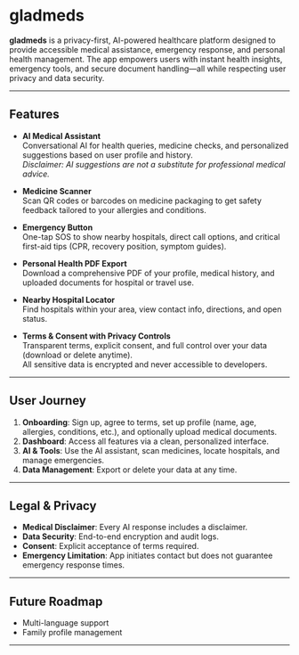 # gladmeds

**gladmeds** is a privacy-first, AI-powered healthcare platform designed to provide accessible medical assistance, emergency response, and personal health management. The app empowers users with instant health insights, emergency tools, and secure document handling—all while respecting user privacy and data security.

---

## Features

- **AI Medical Assistant**  
    Conversational AI for health queries, medicine checks, and personalized suggestions based on user profile and history.  
    *Disclaimer: AI suggestions are not a substitute for professional medical advice.*

- **Medicine Scanner**  
    Scan QR codes or barcodes on medicine packaging to get safety feedback tailored to your allergies and conditions.

- **Emergency Button**  
    One-tap SOS to show nearby hospitals, direct call options, and critical first-aid tips (CPR, recovery position, symptom guides).

- **Personal Health PDF Export**  
    Download a comprehensive PDF of your profile, medical history, and uploaded documents for hospital or travel use.

- **Nearby Hospital Locator**  
    Find hospitals within your area, view contact info, directions, and open status.

- **Terms & Consent with Privacy Controls**  
    Transparent terms, explicit consent, and full control over your data (download or delete anytime).  
    All sensitive data is encrypted and never accessible to developers.

---

## User Journey

1. **Onboarding**: Sign up, agree to terms, set up profile (name, age, allergies, conditions, etc.), and optionally upload medical documents.
2. **Dashboard**: Access all features via a clean, personalized interface.
3. **AI & Tools**: Use the AI assistant, scan medicines, locate hospitals, and manage emergencies.
4. **Data Management**: Export or delete your data at any time.

---

## Legal & Privacy

- **Medical Disclaimer**: Every AI response includes a disclaimer.
- **Data Security**: End-to-end encryption and audit logs.
- **Consent**: Explicit acceptance of terms required.
- **Emergency Limitation**: App initiates contact but does not guarantee emergency response times.

---

## Future Roadmap

- Multi-language support
- Family profile management

---